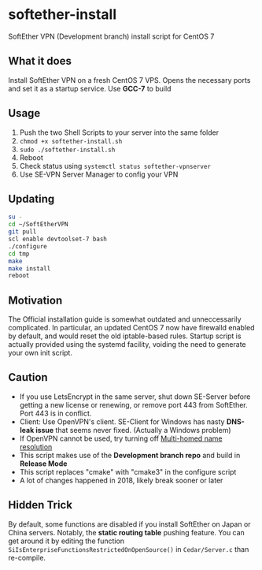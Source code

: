 # softether-install
SoftEther VPN (Development branch) install script for CentOS 7

## What it does
Install SoftEther VPN on a fresh CentOS 7 VPS. Opens the necessary ports and set it as a startup service. Use **GCC-7** to build

## Usage
1. Push the two Shell Scripts to your server into the same folder
2. ```chmod +x softether-install.sh```
3. ```sudo ./softether-install.sh```
4. Reboot
5. Check status using ```systemctl status softether-vpnserver```
6. Use SE-VPN Server Manager to config your VPN

## Updating

```bash
su -
cd ~/SoftEtherVPN
git pull
scl enable devtoolset-7 bash
./configure
cd tmp
make
make install
reboot
```

## Motivation
The Official installation guide is somewhat outdated and unneccessarily complicated. In particular, an updated CentOS 7 now have firewalld enabled by default, and would reset the old iptable-based rules. Startup script is actually provided using the systemd facility, voiding the need to generate your own init script. 

## Caution
* If you use LetsEncrypt in the same server, shut down SE-Server before getting a new license or renewing, or remove port 443 from SoftEther. Port 443 is in conflict.
* Client: Use OpenVPN's client. SE-Client for Windows has nasty **DNS-leak issue** that seems never fixed. (Actually a Windows problem)
* If OpenVPN cannot be used, try turning off [Multi-homed name resolution](https://www.ghacks.net/2017/08/14/turn-off-smart-multi-homed-name-resolution-in-windows/)
* This script makes use of the **Development branch repo** and build in **Release Mode**
* This script replaces "cmake" with "cmake3" in the configure script
* A lot of changes happened in 2018, likely break sooner or later

## Hidden Trick
By default, some functions are disabled if you install SoftEther on Japan or China servers. Notably, the __static routing table__ pushing feature. You can get around it by editing the function ```SiIsEnterpriseFunctionsRestrictedOnOpenSource()``` in ```Cedar/Server.c``` than re-compile.

